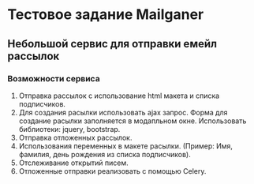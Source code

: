 #  Тестовое задание Mailganer

## Небольшой сервис для отправки емейл рассылок 

### Возможности сервиса 
1. Отправка рассылок с использование html макета и списка подписчиков.
2. Для создания расылки использовать ajax запрос. Форма для создание расылки заполняется в модапльном окне. 
   Использовать библиотеки: jquery, bootstrap.
3. Отправка отложенных рассылок.
4. Использования переменных в макете расылки. (Пример: Имя, фамилия, день рождения из списка подписчиков).
5. Отслеживание открытий писем.
6. Отложенные отправки реализовать с помощью Celery.
